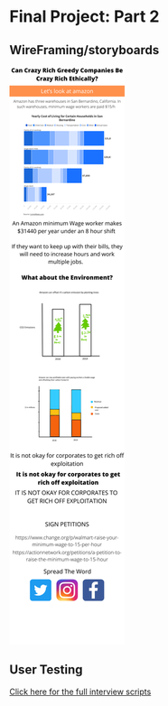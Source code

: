 
# Final Project: Part 2

## WireFraming/storyboards

![Storyboard](StoryBoardPart2.png)

## User Testing

[Click here for the full interview scripts](/UserTestingProject.md)




